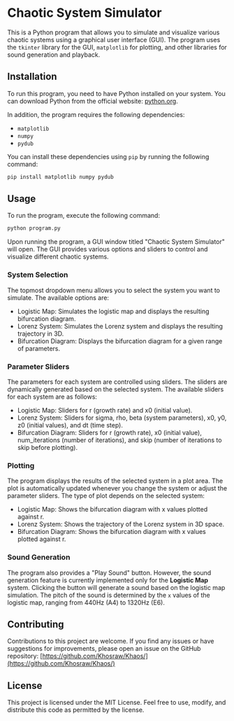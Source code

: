 # Chaotic System Simulator

This is a Python program that allows you to simulate and visualize various chaotic systems using a graphical user interface (GUI). The program uses the `tkinter` library for the GUI, `matplotlib` for plotting, and other libraries for sound generation and playback.

## Installation

To run this program, you need to have Python installed on your system. You can download Python from the official website: [python.org](https://python.org).

In addition, the program requires the following dependencies:

- `matplotlib`
- `numpy`
- `pydub`

You can install these dependencies using `pip` by running the following command:
```cmd
pip install matplotlib numpy pydub
```

## Usage

To run the program, execute the following command:
```cmd
python program.py
```

Upon running the program, a GUI window titled "Chaotic System Simulator" will open. The GUI provides various options and sliders to control and visualize different chaotic systems.

### System Selection

The topmost dropdown menu allows you to select the system you want to simulate. The available options are:

- Logistic Map: Simulates the logistic map and displays the resulting bifurcation diagram.
- Lorenz System: Simulates the Lorenz system and displays the resulting trajectory in 3D.
- Bifurcation Diagram: Displays the bifurcation diagram for a given range of parameters.

### Parameter Sliders

The parameters for each system are controlled using sliders. The sliders are dynamically generated based on the selected system. The available sliders for each system are as follows:

- Logistic Map: Sliders for r (growth rate) and x0 (initial value).
- Lorenz System: Sliders for sigma, rho, beta (system parameters), x0, y0, z0 (initial values), and dt (time step).
- Bifurcation Diagram: Sliders for r (growth rate), x0 (initial value), num_iterations (number of iterations), and skip (number of iterations to skip before plotting).

### Plotting

The program displays the results of the selected system in a plot area. The plot is automatically updated whenever you change the system or adjust the parameter sliders. The type of plot depends on the selected system:

- Logistic Map: Shows the bifurcation diagram with x values plotted against r.
- Lorenz System: Shows the trajectory of the Lorenz system in 3D space.
- Bifurcation Diagram: Shows the bifurcation diagram with x values plotted against r.

### Sound Generation

The program also provides a "Play Sound" button. However, the sound generation feature is currently implemented only for the **Logistic Map** system. Clicking the button will generate a sound based on the logistic map simulation. The pitch of the sound is determined by the `x` values of the logistic map, ranging from 440Hz (A4) to 1320Hz (E6).

## Contributing

Contributions to this project are welcome. If you find any issues or have suggestions for improvements, please open an issue on the GitHub repository: [https://github.com/Khosraw/Khaos/](https://github.com/Khosraw/Khaos/)

## License

This project is licensed under the MIT License. Feel free to use, modify, and distribute this code as permitted by the license.

